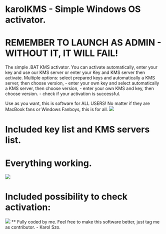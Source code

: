 # karolKMS - Simple Windows OS activator.
# REMEMBER TO LAUNCH AS ADMIN - WITHOUT IT, IT WILL FAIL!

The simple .BAT KMS activator. You can activate automatically, enter your key and use our KMS server or enter your Key and KMS server then activate.
Multiple options: select prepared keys and automatically a KMS server, then choose version,
                  - enter your own key and select automatically a KMS server, then choose version,
                  - enter your own KMS and key, then choose version.
                  - check if your activation is successful.

Use as you want, this is software for ALL USERS! No matter if they are MacBook fans or Windows Fanboys, this is for all.
<img src="https://i.imgur.com/SHIcqqa.png">

# Included key list and KMS servers list. 
# Everything working.

<img src="https://i.imgur.com/k6N8vqP.png">

# Included possibility to check activation:
<img src="https://i.imgur.com/tRQMfhc.png">
**
Fully coded by me. Feel free to make this software better, just tag me as contributor.
- Karol Szo.
